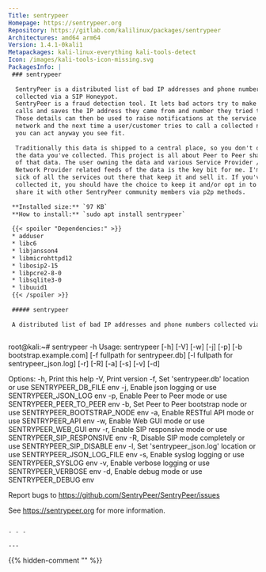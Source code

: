 ```yaml
---
Title: sentrypeer
Homepage: https://sentrypeer.org
Repository: https://gitlab.com/kalilinux/packages/sentrypeer
Architectures: amd64 arm64
Version: 1.4.1-0kali1
Metapackages: kali-linux-everything kali-tools-detect 
Icon: /images/kali-tools-icon-missing.svg
PackagesInfo: |
 ### sentrypeer
 
  SentryPeer is a distributed list of bad IP addresses and phone numbers
  collected via a SIP Honeypot.
  SentryPeer is a fraud detection tool. It lets bad actors try to make phone
  calls and saves the IP address they came from and number they tried to call.
  Those details can then be used to raise notifications at the service providers
  network and the next time a user/customer tries to call a collected number,
  you can act anyway you see fit.
   
  Traditionally this data is shipped to a central place, so you don't own
  the data you've collected. This project is all about Peer to Peer sharing
  of that data. The user owning the data and various Service Provider /
  Network Provider related feeds of the data is the key bit for me. I'm
  sick of all the services out there that keep it and sell it. If you've
  collected it, you should have the choice to keep it and/or opt in to
  share it with other SentryPeer community members via p2p methods.
 
 **Installed size:** `97 KB`  
 **How to install:** `sudo apt install sentrypeer`  
 
 {{< spoiler "Dependencies:" >}}
 * adduser
 * libc6 
 * libjansson4 
 * libmicrohttpd12 
 * libosip2-15 
 * libpcre2-8-0 
 * libsqlite3-0 
 * libuuid1 
 {{< /spoiler >}}
 
 ##### sentrypeer
 
 A distributed list of bad IP addresses and phone numbers collected via a SIP Honeypot
 
 ```
 root@kali:~# sentrypeer -h
 Usage: sentrypeer [-h] [-V] [-w] [-j] [-p] [-b bootstrap.example.com] [-f fullpath for sentrypeer.db] [-l fullpath for sentrypeer_json.log] [-r] [-R] [-a] [-s] [-v] [-d]
 
 Options:
   -h,      Print this help
   -V,      Print version
   -f,      Set 'sentrypeer.db' location or use SENTRYPEER_DB_FILE env
   -j,      Enable json logging or use SENTRYPEER_JSON_LOG env
   -p,      Enable Peer to Peer mode or use SENTRYPEER_PEER_TO_PEER env
   -b,      Set Peer to Peer bootstrap node or use SENTRYPEER_BOOTSTRAP_NODE env
   -a,      Enable RESTful API mode or use SENTRYPEER_API env
   -w,      Enable Web GUI mode or use SENTRYPEER_WEB_GUI env
   -r,      Enable SIP responsive mode or use SENTRYPEER_SIP_RESPONSIVE env
   -R,      Disable SIP mode completely or use SENTRYPEER_SIP_DISABLE env
   -l,      Set 'sentrypeer_json.log' location or use SENTRYPEER_JSON_LOG_FILE env
   -s,      Enable syslog logging or use SENTRYPEER_SYSLOG env
   -v,      Enable verbose logging or use SENTRYPEER_VERBOSE env
   -d,      Enable debug mode or use SENTRYPEER_DEBUG env
 
 Report bugs to https://github.com/SentryPeer/SentryPeer/issues
 
 See https://sentrypeer.org for more information.
 ```
 
 - - -
 
---
```

{{% hidden-comment "<!--Do not edit anything above this line-->" %}}
